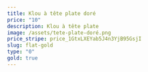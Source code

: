 ```yaml
---
title: Klou à tête plate doré
price: "10"
description: Klou à tête plate
image: /assets/tete-plate-doré.png
price_stripe: price_1GtxLXEYab5J4n3YjB95GsjI
slug: flat-gold
type: "0"
gold: true
---
```

